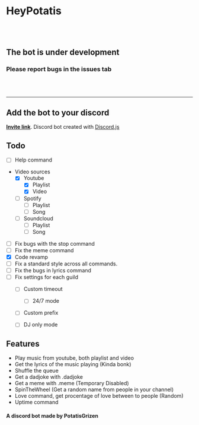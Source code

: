 # HeyPotatis

<br>
<br>

## The bot is under development
### Please report bugs in the issues tab

<br>
<br>

<hr>

## Add the bot to your discord

**[Invite link](https://discord.com/api/oauth2/authorize?client_id=759787879479115807&permissions=8&scope=bot)**. Discord bot created with [Discord.js](https://github.com/discordjs/discord.js)


## Todo

* [ ] Help command
* Video sources
    * [x] Youtube
        * [x] Playlist
        * [x] Video
    * [ ] Spotify
        * [ ] Playlist
        * [ ] Song
    * [ ] Soundcloud
        * [ ] Playlist
        * [ ] Song
* [ ] Fix bugs with the stop command
* [ ] Fix the meme command
* [x] Code revamp
* [ ] Fix a standard style across all commands.
* [ ] Fix the bugs in lyrics command
* [ ] Fix settings for each guild
    * [ ] Custom timeout
        * [ ] 24/7 mode
    * [ ] Custom prefix
    * [ ] DJ only mode



## Features

- Play music from youtube, both playlist and video
- Get the lyrics of the music playing (Kinda bonk)
- Shuffle the queue
- Get a dadjoke with .dadjoke
- Get a meme with .meme (Temporary Disabled)
- SpinTheWheel (Get a random name from people in your channel)
- Love command, get procentage of love between to people (Random)
- Uptime command

#### A discord bot made by PotatisGrizen

</details>
